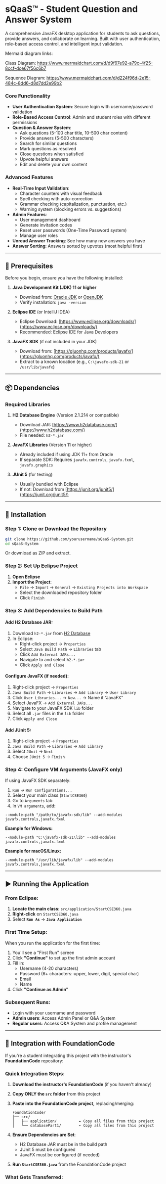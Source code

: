 # sQaaS™ - Student Question and Answer System

A comprehensive JavaFX desktop application for students to ask questions, provide answers, and collaborate on learning. Built with user authentication, role-based access control, and intelligent input validation.


Mermaid diagram links:

Class Diagram:
https://www.mermaidchart.com/d/d9f97e92-a79c-4f25-8ccf-dce67f56c6b7


Sequence Diagram:
https://www.mermaidchart.com/d/d224f96d-2e15-484c-8dd6-d8d7dd2e99b2

### Core Functionality
- **User Authentication System**: Secure login with username/password validation
- **Role-Based Access Control**: Admin and student roles with different permissions
- **Question & Answer System**: 
  - Ask questions (5-100 char title, 10-500 char content)
  - Provide answers (5-500 characters)
  - Search for similar questions
  - Mark questions as resolved
  - Close questions when satisfied
  - Upvote helpful answers
  - Edit and delete your own content

### Advanced Features
- **Real-Time Input Validation**:
  - Character counters with visual feedback
  - Spell checking with auto-correction
  - Grammar checking (capitalization, punctuation, etc.)
  - Warning system (blocking errors vs. suggestions)
- **Admin Features**:
  - User management dashboard
  - Generate invitation codes
  - Reset user passwords (One-Time Password system)
  - Manage user roles
- **Unread Answer Tracking**: See how many new answers you have
- **Answer Sorting**: Answers sorted by upvotes (most helpful first)

---

## 🔧 Prerequisites

Before you begin, ensure you have the following installed:

1. **Java Development Kit (JDK) 11 or higher**
   - Download from: [Oracle JDK](https://www.oracle.com/java/technologies/downloads/) or [OpenJDK](https://openjdk.org/)
   - Verify installation: `java -version`

2. **Eclipse IDE** (or IntelliJ IDEA)
   - Eclipse Download: [https://www.eclipse.org/downloads/](https://www.eclipse.org/downloads/)
   - Recommended: Eclipse IDE for Java Developers

3. **JavaFX SDK** (if not included in your JDK)
   - Download from: [https://gluonhq.com/products/javafx/](https://gluonhq.com/products/javafx/)
   - Extract to a known location (e.g., `C:\javafx-sdk-21` or `/usr/lib/javafx`)

---

## 📦 Dependencies

### Required Libraries

1. **H2 Database Engine** (Version 2.1.214 or compatible)
   - Download JAR: [https://www.h2database.com/](https://www.h2database.com/)
   - File needed: `h2-*.jar`

2. **JavaFX Libraries** (Version 11 or higher)
   - Already included if using JDK 11+ from Oracle
   - If separate SDK: Requires `javafx.controls`, `javafx.fxml`, `javafx.graphics`

3. **JUnit 5** (for testing)
   - Usually bundled with Eclipse
   - If not: Download from [https://junit.org/junit5/](https://junit.org/junit5/)

---

## 🚀 Installation

### Step 1: Clone or Download the Repository

```bash
git clone https://github.com/yourusername/sQaaS-System.git
cd sQaaS-System
```

Or download as ZIP and extract.

### Step 2: Set Up Eclipse Project

1. **Open Eclipse**
2. **Import the Project**:
   - `File` → `Import` → `General` → `Existing Projects into Workspace`
   - Select the downloaded repository folder
   - Click `Finish`

### Step 3: Add Dependencies to Build Path

#### Add H2 Database JAR:
1. Download `h2-*.jar` from [H2 Database](https://www.h2database.com/)
2. In Eclipse:
   - Right-click project → `Properties`
   - Select `Java Build Path` → `Libraries` tab
   - Click `Add External JARs...`
   - Navigate to and select `h2-*.jar`
   - Click `Apply and Close`

#### Configure JavaFX (if needed):
1. Right-click project → `Properties`
2. `Java Build Path` → `Libraries` → `Add Library` → `User Library`
3. Click `User Libraries...` → `New...` → Name it "JavaFX"
4. Select JavaFX → `Add External JARs...`
5. Navigate to your JavaFX SDK `lib` folder
6. Select all `.jar` files in the `lib` folder
7. Click `Apply and Close`

#### Add JUnit 5:
1. Right-click project → `Properties`
2. `Java Build Path` → `Libraries` → `Add Library`
3. Select `JUnit` → `Next`
4. Choose `JUnit 5` → `Finish`

### Step 4: Configure VM Arguments (JavaFX only)

If using JavaFX SDK separately:

1. `Run` → `Run Configurations...`
2. Select your main class (`StartCSE360`)
3. Go to `Arguments` tab
4. In `VM arguments`, add:

```
--module-path "/path/to/javafx-sdk/lib" --add-modules javafx.controls,javafx.fxml
```

**Example for Windows:**
```
--module-path "C:\javafx-sdk-21\lib" --add-modules javafx.controls,javafx.fxml
```

**Example for macOS/Linux:**
```
--module-path "/usr/lib/javafx/lib" --add-modules javafx.controls,javafx.fxml
```

---

## ▶️ Running the Application

### From Eclipse:

1. **Locate the main class**: `src/application/StartCSE360.java`
2. **Right-click** on `StartCSE360.java`
3. Select **`Run As`** → **`Java Application`**

### First Time Setup:

When you run the application for the first time:
1. You'll see a "First Run" screen
2. Click **"Continue"** to set up the first admin account
3. Fill in:
   - Username (4-20 characters)
   - Password (6+ characters: upper, lower, digit, special char)
   - Email
   - Name
4. Click **"Continue as Admin"**

### Subsequent Runs:

- Login with your username and password
- **Admin users**: Access Admin Panel or Q&A System
- **Regular users**: Access Q&A System and profile management

---

## 🔄 Integration with FoundationCode

If you're a student integrating this project with the instructor's **FoundationCode** repository:

### Quick Integration Steps:

1. **Download the instructor's FoundationCode** (if you haven't already)
2. **Copy ONLY the `src` folder** from this project
3. **Paste into the FoundationCode project**, replacing/merging:
   ```
   FoundationCode/
   ├── src/
   │   ├── application/          ← Copy all files from this project
   │   └── databasePart1/        ← Copy all files from this project
   ```

4. **Ensure Dependencies are Set**:
   - H2 Database JAR must be in the build path
   - JUnit 5 must be configured
   - JavaFX must be configured (if needed)

5. **Run `StartCSE360.java`** from the FoundationCode project

### What Gets Transferred:
